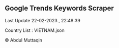 

## Google Trends Keywords Scraper 
 
Last Update 22-02-2023 , 22:48:39

Country List :
VIETNAM.json



© Abdul Muttaqin 
